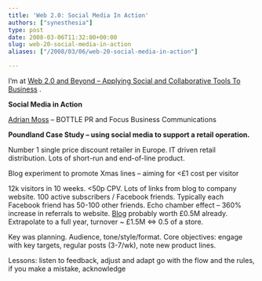 ```yaml
---
title: 'Web 2.0: Social Media In Action'
authors: ["synesthesia"]
type: post
date: 2008-03-06T11:32:00+00:00
slug: web-20-social-media-in-action 
aliases: ["/2008/03/06/web-20-social-media-in-action"]

---
```

I’m at [Web 2.0 and Beyond &#8211; Applying Social and Collaborative Tools To Business][1] .

**Social Media in Action** 

[Adrian Moss][2] &#8211; BOTTLE PR and Focus Business Communications

**Poundland Case Study &#8211; using social media to support a retail operation.**

Number 1 single price discount retailer in Europe. IT driven retail distribution. Lots of short-run and end-of-line product.

Blog experiment to promote Xmas lines &#8211; aiming for <£1 cost per visitor

12k visitors in 10 weeks. <50p CPV. Lots of links from blog to company website. 100 active subscribers / Facebook friends. Typically each Facebook friend has 50-100 other friends. Echo chamber effect &#8211; 360% increase in referrals to website. [Blog][3] probably worth £0.5M already. Extrapolate to a full year, turnover ~ £1.5M <=> 0.5 of a store.

Key was planning. Audience, tone/style/format. Core objectives: engage with key targets, regular posts (3-7/wk), note new product lines.

Lessons: listen to feedback, adjust and adapt go with the flow and the rules, if you make a mistake, acknowledge

 [1]: https://www.focusbiz.co.uk/conferences/web2.0/
 [2]: https://www.adrianjmoss.com/
 [3]: https://www.poundlandblog.co.uk/